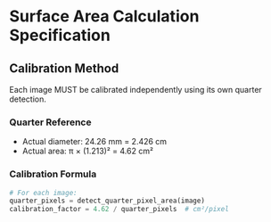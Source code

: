 # Surface Area Calculation Specification

## Calibration Method
Each image MUST be calibrated independently using its own quarter detection.

### Quarter Reference
- Actual diameter: 24.26 mm = 2.426 cm
- Actual area: π × (1.213)² = 4.62 cm²

### Calibration Formula
```python
# For each image:
quarter_pixels = detect_quarter_pixel_area(image)
calibration_factor = 4.62 / quarter_pixels  # cm²/pixel